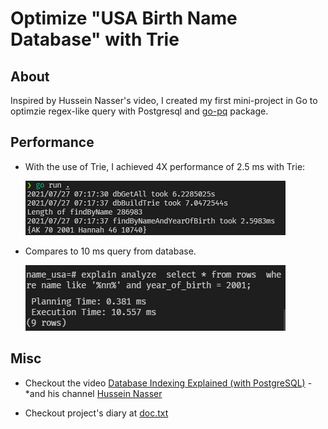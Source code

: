 # Optimize "USA Birth Name Database" with Trie

## About
  Inspired by Hussein Nasser's video, I created my first mini-project in Go to optimzie regex-like query with 
  Postgresql and [go-pq](https://github.com/go-pg/pg) package.
  
## Performance
  * With the use of Trie, I achieved 4X performance of 2.5 ms with Trie:
 
      ![Query with trie](./query_wtrie.png)

  * Compares to 10 ms query from database.
  
      ![Query with database](./query_pg.png)



  
  
## Misc

* Checkout the video [Database Indexing Explained (with PostgreSQL)](https://www.youtube.com/watch?v=-qNSXK7s7_w) - 
    *and his channel [Hussein Nasser](https://www.youtube.com/c/HusseinNasser-software-engineering)

* Checkout project's diary at [doc.txt](./doc.txt)
